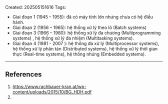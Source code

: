 Created: 202505151616
Tags: 


+ Giai đoạn 1 (1945 – 1955): đã có máy tính lớn nhưng chưa có hệ điều hành. 
+ Giai đoạn 2 (1956 – 1965): hệ thống xử lý theo lô (Batch systems) 
+ Giai đoạn 3 (1966 – 1980): hệ thống xử lý đa chương (Multiprogramming systems) , hệ thống xử lý đa nhiệm (Multitasking systems).
+ Giai đoạn 4 (1981 - 2007 ): hệ thống đa xử lý (Multiprocessor systems), hệ thống xử lý phân tán (Distributed systems), hệ thống xử lý thời gian thực (Real-time systems), hệ thống nhúng (Embedded systems).

-----
## References
1. https://www.rachbauer-kran.at/wp-content/uploads/2015/10/BG_HDH.pdf
2. 
